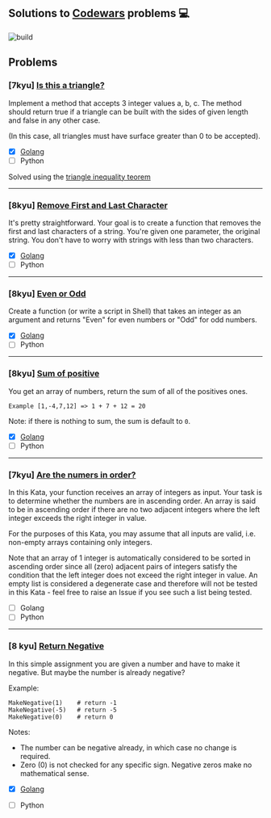 ## Solutions to [Codewars](https://www.codewars.com/) problems :computer:

![build](https://travis-ci.org/edsoncelio/codewars-trainning.svg?branch=master)

## Problems

### [**7kyu**] [Is this a triangle?](https://www.codewars.com/kata/56606694ec01347ce800001b/train/go)

Implement a method that accepts 3 integer values a, b, c. The method should return true if a triangle can be built with the sides of given length and false in any other case.

(In this case, all triangles must have surface greater than 0 to be accepted).

- [x] [Golang](solutions/triangle.go)
- [ ] Python 

Solved using the [triangle inequality teorem](http://www.mathwarehouse.com/geometry/triangles/triangle-inequality-theorem-rule-explained.php)

---

### [**8kyu**] [Remove First and Last Character](https://www.codewars.com/kata/56bc28ad5bdaeb48760009b0/train/go)

It's pretty straightforward. Your goal is to create a function that removes the first and last characters of a string. You're given one parameter, the original string. You don't have to worry with strings with less than two characters.

- [x] [Golang](solutions/first_and_last.go)
- [ ] Python 
---

### [**8kyu**] [Even or Odd](https://www.codewars.com/kata/even-or-odd/train/go)

Create a function (or write a script in Shell) that takes an integer as an argument and returns "Even" for even numbers or "Odd" for odd numbers.

- [x] [Golang](solutions/even_odd.go)
- [ ] Python 
---

### [8kyu] [Sum of positive](https://www.codewars.com/kata/sum-of-positive/train/go)

You get an array of numbers, return the sum of all of the positives ones.

`Example [1,-4,7,12] => 1 + 7 + 12 = 20`

Note: if there is nothing to sum, the sum is default to `0`.

- [x] [Golang](solutions/sum_positive.go)
- [ ] Python 
---

### [7kyu] [Are the numers in order?](https://www.codewars.com/kata/are-the-numbers-in-order/train/go)

In this Kata, your function receives an array of integers as input. Your task is to determine whether the numbers are in ascending order. An array is said to be in ascending order if there are no two adjacent integers where the left integer exceeds the right integer in value.

For the purposes of this Kata, you may assume that all inputs are valid, i.e. non-empty arrays containing only integers.

Note that an array of 1 integer is automatically considered to be sorted in ascending order since all (zero) adjacent pairs of integers satisfy the condition that the left integer does not exceed the right integer in value. An empty list is considered a degenerate case and therefore will not be tested in this Kata - feel free to raise an Issue if you see such a list being tested.
- [ ] Golang 
- [ ] Python

--- 

### [8 kyu] [Return Negative](https://www.codewars.com/kata/55685cd7ad70877c23000102/train/go)


In this simple assignment you are given a number and have to make it negative. But maybe the number is already negative?

Example:

```
MakeNegative(1)    # return -1
MakeNegative(-5)   # return -5
MakeNegative(0)    # return 0
```

Notes:

* The number can be negative already, in which case no change is required.
* Zero (0) is not checked for any specific sign. Negative zeros make no mathematical sense.

- [x] [Golang](solutions/negative.go)
- [ ] Python 

